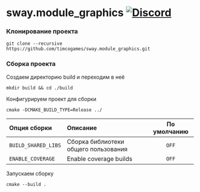 # sway.module_graphics [![Discord](https://discordapp.com/api/guilds/402238411639095297/widget.png)](https://discord.gg/vCMcgwQ)

### Клонирование проекта

```console
git clone --recursive https://github.com/timcogames/sway.module_graphics.git
```

### Сборка проекта

Создаем директорию build и переходим в неё

```console
mkdir build && cd ./build
```

Конфигурируем проект для сборки

```console
cmake -DCMAKE_BUILD_TYPE=Release ../
```

Опция сборки | Описание | По умолчанию
:---|:---|:---:
`BUILD_SHARED_LIBS` | Сборка библиотеки общего пользования | `OFF`
`ENABLE_COVERAGE` | Enable coverage builds | `OFF`

Запускаем сборку

```console
cmake --build .
```

